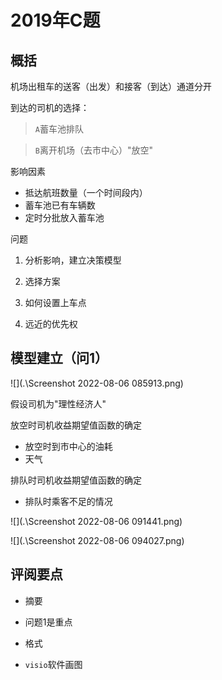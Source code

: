 # 2019年C题

## 概括

机场出租车的送客（出发）和接客（到达）通道分开

到达的司机的选择：

> `A`蓄车池排队

> `B`离开机场（去市中心）"放空"

影响因素

* 抵达航班数量（一个时间段内）
* 蓄车池已有车辆数
* 定时分批放入蓄车池



问题

1. 分析影响，建立决策模型

2. 选择方案

3. 如何设置上车点
4. 远近的优先权

## 模型建立（问1）

![](.\Screenshot 2022-08-06 085913.png)

假设司机为"理性经济人"

放空时司机收益期望值函数的确定

* 放空时到市中心的油耗
* 天气

排队时司机收益期望值函数的确定

* 排队时乘客不足的情况



![](.\Screenshot 2022-08-06 091441.png)

![](.\Screenshot 2022-08-06 094027.png)



## 评阅要点

* 摘要

* 问题1是重点

* 格式

* `visio`软件画图